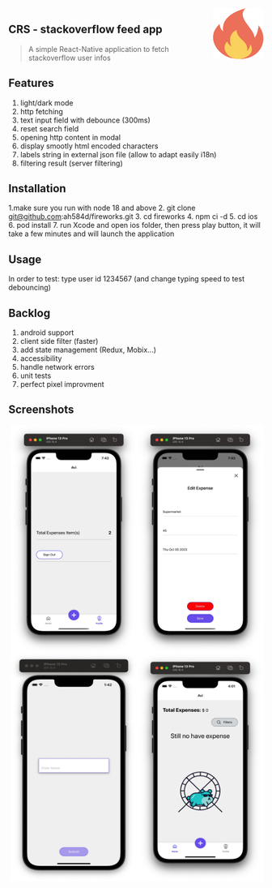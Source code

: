 <img src="pictures/fire.png" align="right" width="100" height="100" style="background-color:white;"/>

## CRS - stackoverflow feed app
> A simple React-Native application to fetch stackoverflow user infos


## Features

1. light/dark mode
2. http fetching
3. text input field with debounce (300ms)
4. reset search field
5. opening http content in modal
6. display smootly html encoded characters
7. labels string in external json file (allow to adapt easily i18n)
8. filtering result (server filtering)
 

## Installation

1.make sure you run with node 18 and above
2. git clone git@github.com:ah584d/fireworks.git
3. cd fireworks
4. npm ci -d
5. cd ios
6. pod install
7. run Xcode and open ios folder, then press play button, it will take a few minutes and will launch the application

## Usage

In order to test: type user id 1234567 (and change typing speed to test debouncing)


## Backlog

1. android support
2. client side filter (faster)
3. add state management (Redux, Mobix...)
5. accessibility
6. handle network errors
7. unit tests
8. perfect pixel improvment

## Screenshots

<img src="pictures/screen4.jpg" align="right" width="250" height="450" style="background-color:white;"/>
<img src="pictures/screen3.jpg" align="right" width="250" height="450" style="background-color:white;"/>
<img src="pictures/screen2.jpg" align="right" width="250" height="450" style="background-color:white;"/>
<img src="pictures/screen1.jpg" align="right" width="250" height="450" style="background-color:white;"/>
  
